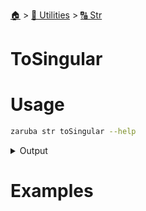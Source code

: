 <!--startTocHeader-->
[🏠](../../README.md) > [🔧 Utilities](../README.md) > [🔠 Str](README.md)
# ToSingular
<!--endTocHeader-->

# Usage

<!--startCode-->
```bash
zaruba str toSingular --help
```
 
<details>
<summary>Output</summary>
 
```````
Turn string into singular

Usage:
  zaruba str toSingular <string> [flags]

Flags:
  -h, --help   help for toSingular
```````
</details>
<!--endCode-->

# Examples


<!--startTocSubTopic-->
<!--endTocSubTopic-->